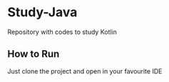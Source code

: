 <h1>Study-Java</h1>
<p>Repository with codes to study Kotlin<br>

<h2>How to Run</h2>
<p>Just clone the project and open in your favourite IDE<br>
